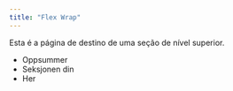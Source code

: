```yaml
---
title: "Flex Wrap"
---
```


Esta é a página de destino de uma seção de nível superior.

* Oppsummer
* Seksjonen din
* Her
